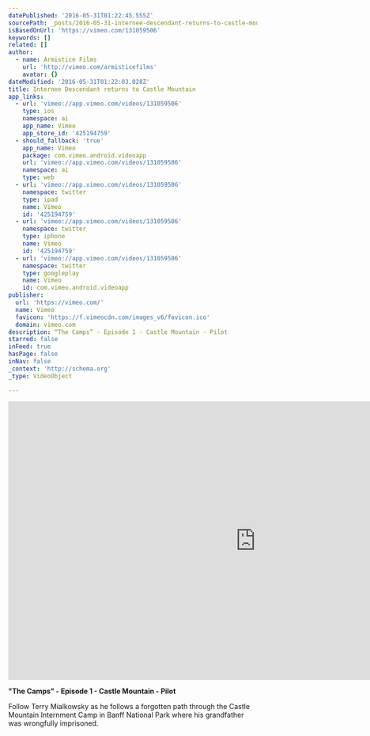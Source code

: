```yaml
---
datePublished: '2016-05-31T01:22:45.555Z'
sourcePath: _posts/2016-05-31-internee-descendant-returns-to-castle-mountain.md
isBasedOnUrl: 'https://vimeo.com/131059506'
keywords: []
related: []
author:
  - name: Armistice Films
    url: 'http://vimeo.com/armisticefilms'
    avatar: {}
dateModified: '2016-05-31T01:22:03.028Z'
title: Internee Descendant returns to Castle Mountain
app_links:
  - url: 'vimeo://app.vimeo.com/videos/131059506'
    type: ios
    namespace: ai
    app_name: Vimeo
    app_store_id: '425194759'
  - should_fallback: 'true'
    app_name: Vimeo
    package: com.vimeo.android.videoapp
    url: 'vimeo://app.vimeo.com/videos/131059506'
    namespace: ai
    type: web
  - url: 'vimeo://app.vimeo.com/videos/131059506'
    namespace: twitter
    type: ipad
    name: Vimeo
    id: '425194759'
  - url: 'vimeo://app.vimeo.com/videos/131059506'
    namespace: twitter
    type: iphone
    name: Vimeo
    id: '425194759'
  - url: 'vimeo://app.vimeo.com/videos/131059506'
    namespace: twitter
    type: googleplay
    name: Vimeo
    id: com.vimeo.android.videoapp
publisher:
  url: 'https://vimeo.com/'
  name: Vimeo
  favicon: 'https://f.vimeocdn.com/images_v6/favicon.ico'
  domain: vimeo.com
description: “The Camps” - Episode 1 - Castle Mountain - Pilot
starred: false
inFeed: true
hasPage: false
inNav: false
_context: 'http://schema.org'
_type: VideoObject

---
```

<iframe src="https://cdn.embedly.com/widgets/media.html?src=https%3A%2F%2Fplayer.vimeo.com%2Fvideo%2F131059506&amp;url=https%3A%2F%2Fvimeo.com%2F131059506&amp;image=http%3A%2F%2Fi.vimeocdn.com%2Fvideo%2F523225857_1280.jpg&amp;key=b7d04c9b404c499eba89ee7072e1c4f7&amp;type=text%2Fhtml&amp;schema=vimeo" width="1000" height="563" scrolling="no" frameborder="0" allowfullscreen="" style=""></iframe>

**"The Camps" - Episode 1 - Castle Mountain - Pilot**

Follow Terry Mialkowsky as he follows a forgotten path through the Castle Mountain Internment Camp in Banff National Park where his grandfather was wrongfully imprisoned.